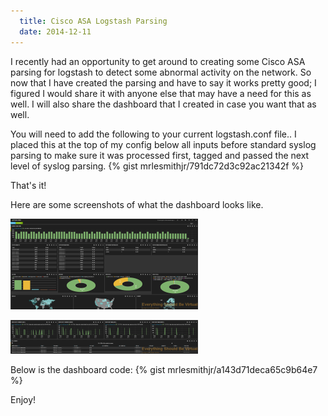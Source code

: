 ```yaml
---
  title: Cisco ASA Logstash Parsing
  date: 2014-12-11
---
```


I recently had an opportunity to get around to creating some Cisco ASA
parsing for logstash to detect some abnormal activity on the network. So
now that I have created the parsing and have to say it works pretty
good; I figured I would share it with anyone else that may have a need
for this as well. I will also share the dashboard that I created in case
you want that as well.

You will need to add the following to your current logstash.conf file..
I placed this at the top of my config below all inputs before standard
syslog parsing to make sure it was processed first, tagged and passed
the next level of syslog parsing.
{% gist mrlesmithjr/791dc72d3c92ac21342f %}

That's it!

Here are some screenshots of what the dashboard looks like.

![Screen Shot 2014-12-11 at 9.58.47 PM](../../assets/Screen-Shot-2014-12-11-at-9.58.47-PM-300x145.png)

![Screen Shot 2014-12-11 at 9.59.05 PM](../../assets/Screen-Shot-2014-12-11-at-9.59.05-PM-300x54.png)

Below is the dashboard code:
{% gist mrlesmithjr/a143d71deca65c9b64e7 %}

Enjoy!
